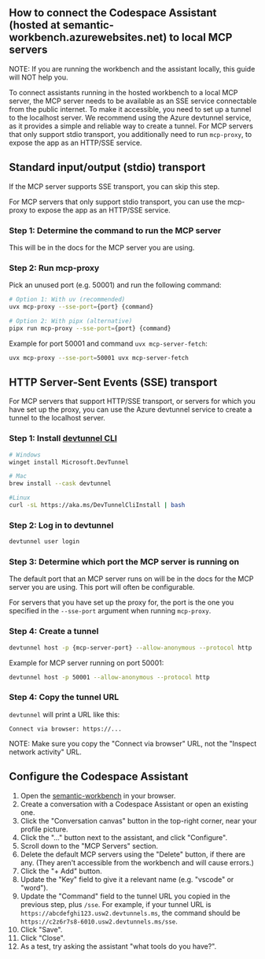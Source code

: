 ## How to connect the Codespace Assistant (hosted at semantic-workbench.azurewebsites.net) to local MCP servers

NOTE: If you are running the workbench and the assistant locally, this guide will NOT help you.

To connect assistants running in the hosted workbench to a local MCP server, the MCP server needs to be available as an SSE service connectable from the public internet.
To make it accessible, you need to set up a tunnel to the localhost server.
We recommend using the Azure devtunnel service, as it provides a simple and reliable way to create a tunnel.
For MCP servers that only support stdio transport, you additionally need to run `mcp-proxy`, to expose the app as an HTTP/SSE service.

## Standard input/output (stdio) transport

If the MCP server supports SSE transport, you can skip this step.

For MCP servers that only support stdio transport, you can use the mcp-proxy to expose the app as an HTTP/SSE service.

### Step 1: Determine the command to run the MCP server

This will be in the docs for the MCP server you are using.

### Step 2: Run mcp-proxy

Pick an unused port (e.g. 50001) and run the following command:

```bash
# Option 1: With uv (recommended)
uvx mcp-proxy --sse-port={port} {command}

# Option 2: With pipx (alternative)
pipx run mcp-proxy --sse-port={port} {command}
```

Example for port 50001 and command `uvx mcp-server-fetch`:

```bash
uvx mcp-proxy --sse-port=50001 uvx mcp-server-fetch
```

## HTTP Server-Sent Events (SSE) transport

For MCP servers that support HTTP/SSE transport, or servers for which you have set up the proxy, you can use the Azure devtunnel service to create a tunnel to the localhost server.

### Step 1: Install [devtunnel CLI](https://learn.microsoft.com/en-us/azure/developer/dev-tunnels/get-started#install)

```bash
# Windows
winget install Microsoft.DevTunnel

# Mac
brew install --cask devtunnel

#Linux
curl -sL https://aka.ms/DevTunnelCliInstall | bash
```

### Step 2: Log in to devtunnel

```bash
devtunnel user login
```

### Step 3: Determine which port the MCP server is running on

The default port that an MCP server runs on will be in the docs for the MCP server you are using. This port will often be configurable.

For servers that you have set up the proxy for, the port is the one you specified in the `--sse-port` argument when running `mcp-proxy`.

### Step 4: Create a tunnel

```bash
devtunnel host -p {mcp-server-port} --allow-anonymous --protocol http
```

Example for MCP server running on port 50001:

```bash
devtunnel host -p 50001 --allow-anonymous --protocol http
```

### Step 4: Copy the tunnel URL

`devtunnel` will print a URL like this:

```
Connect via browser: https://...
```

NOTE: Make sure you copy the "Connect via browser" URL, not the "Inspect network activity" URL.

## Configure the Codespace Assistant

1. Open the [semantic-workbench](https://semantic-workbench.azurewebsites.net) in your browser.
1. Create a conversation with a Codespace Assistant or open an existing one.
1. Click the "Conversation canvas" button in the top-right corner, near your profile picture.
1. Click the "..." button next to the assistant, and click "Configure".
1. Scroll down to the "MCP Servers" section.
1. Delete the default MCP servers using the "Delete" button, if there are any. (They aren't accessible from the workbench and will cause errors.)
1. Click the "+ Add" button.
1. Update the "Key" field to give it a relevant name (e.g. "vscode" or "word").
1. Update the "Command" field to the tunnel URL you copied in the previous step, plus `/sse`. For example, if your tunnel URL is `https://abcdefghi123.usw2.devtunnels.ms`, the command should be `https://c2z6r7s8-6010.usw2.devtunnels.ms/sse`.
1. Click "Save".
1. Click "Close".
1. As a test, try asking the assistant "what tools do you have?".
